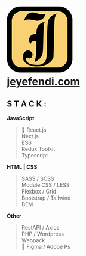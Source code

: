 # [![Logo](./jeyefendi.png)](https://jeyefendi.com)<br>[jeyefendi.com](https://jeyefendi.com)
## S T A C K :
**JavaScript**
>🚀 React.js<br>
>Next.js<br>
>ES6<br>
>Redux Toolkit<br>
>Typescript<br>

**HTML | CSS**
>SASS / SCSS<br>
>Module.CSS / LESS<br>
>Flexbox / Grid<br>
>Bootstrap / Tailwind<br>
>BEM

**Other**
>RestAPI / Axios<br>
>PHP / Wordpress<br>
>Webpack<br>
>🎨 Figma / Adobe Ps
